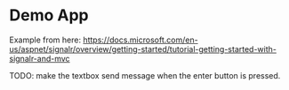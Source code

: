 ﻿# Demo App

Example from here: https://docs.microsoft.com/en-us/aspnet/signalr/overview/getting-started/tutorial-getting-started-with-signalr-and-mvc


TODO: make the textbox send message when the enter button is pressed.